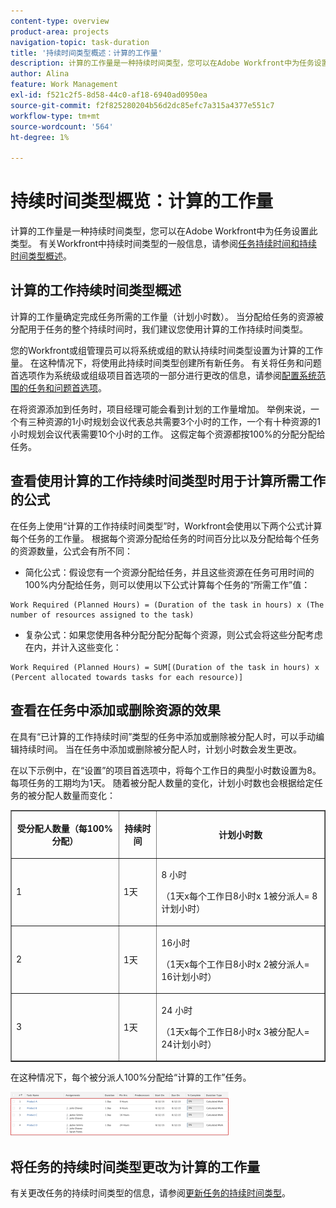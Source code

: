 ```yaml
---
content-type: overview
product-area: projects
navigation-topic: task-duration
title: '持续时间类型概述：计算的工作量'
description: 计算的工作量是一种持续时间类型，您可以在Adobe Workfront中为任务设置此类型。 有关Workfront中持续时间类型的一般信息，请参阅任务持续时间和持续时间类型概述。
author: Alina
feature: Work Management
exl-id: f521c2f5-8d58-44c0-af18-6940ad0950ea
source-git-commit: f2f825280204b56d2dc85efc7a315a4377e551c7
workflow-type: tm+mt
source-wordcount: '564'
ht-degree: 1%

---
```


# 持续时间类型概览：计算的工作量

计算的工作量是一种持续时间类型，您可以在Adobe Workfront中为任务设置此类型。 有关Workfront中持续时间类型的一般信息，请参阅[任务持续时间和持续时间类型概述](../../../manage-work/tasks/taskdurtn/task-duration-and-duration-type.md)。

## 计算的工作持续时间类型概述

计算的工作量确定完成任务所需的工作量（计划小时数）。 当分配给任务的资源被分配用于任务的整个持续时间时，我们建议您使用计算的工作持续时间类型。

您的Workfront或组管理员可以将系统或组的默认持续时间类型设置为计算的工作量。 在这种情况下，将使用此持续时间类型创建所有新任务。 有关将任务和问题首选项作为系统级或组级项目首选项的一部分进行更改的信息，请参阅[配置系统范围的任务和问题首选项](../../../administration-and-setup/set-up-workfront/configure-system-defaults/set-task-issue-preferences.md)。

在将资源添加到任务时，项目经理可能会看到计划的工作量增加。 举例来说，一个有三种资源的1小时规划会议代表总共需要3个小时的工作，一个有十种资源的1小时规划会议代表需要10个小时的工作。 这假定每个资源都按100%的分配分配给任务。

## 查看使用计算的工作持续时间类型时用于计算所需工作的公式

在任务上使用“计算的工作持续时间类型”时，Workfront会使用以下两个公式计算每个任务的工作量。 根据每个资源分配给任务的时间百分比以及分配给每个任务的资源数量，公式会有所不同：

* 简化公式：假设您有一个资源分配给任务，并且这些资源在任务可用时间的100%内分配给任务，则可以使用以下公式计算每个任务的“所需工作”值：

```
Work Required (Planned Hours) = (Duration of the task in hours) x (The number of resources assigned to the task)
```

* 复杂公式：如果您使用各种分配分配分配每个资源，则公式会将这些分配考虑在内，并计入这些变化：

```
Work Required (Planned Hours) = SUM[(Duration of the task in hours) x (Percent allocated towards tasks for each resource)]
```

## 查看在任务中添加或删除资源的效果

在具有“已计算的工作持续时间”类型的任务中添加或删除被分配人时，可以手动编辑持续时间。 当在任务中添加或删除被分配人时，计划小时数会发生更改。

在以下示例中，在“设置”的项目首选项中，将每个工作日的典型小时数设置为8。 每项任务的工期均为1天。 随着被分配人数量的变化，计划小时数也会根据给定任务的被分配人数量而变化：

<table border="1" cellspacing="15" cellpadding="1"> 
 <col> 
 <col> 
 <col> 
 <thead> 
  <tr> 
   <th> <p><strong>受分配人数量（每100%分配）</strong> </p> </th> 
   <th> <p><strong>持续时间</strong> </p> </th> 
   <th> <p><strong>计划小时数</strong> </p> </th> 
  </tr> 
 </thead> 
 <tbody> 
  <tr> 
   <td> <p>1</p> </td> 
   <td> <p>1天</p> </td> 
   <td> <p>8 小时</p> <p>（1天x每个工作日8小时x 1被分派人= 8计划小时）</p> </td> 
  </tr> 
  <tr> 
   <td> <p>2</p> </td> 
   <td> <p>1天</p> </td> 
   <td> <p>16小时</p> <p>（1天x每个工作日8小时x 2被分派人= 16计划小时）</p> </td> 
  </tr> 
  <tr> 
   <td> <p>3</p> </td> 
   <td> <p>1天</p> </td> 
   <td> <p>24 小时</p> <p>（1天x每个工作日8小时x 3被分配人= 24计划小时）</p> </td> 
  </tr> 
 </tbody> 
</table>

在这种情况下，每个被分派人100%分配给“计算的工作”任务。

![](assets/calcwork-350x71.png)

## 将任务的持续时间类型更改为计算的工作量

有关更改任务的持续时间类型的信息，请参阅[更新任务的持续时间类型](../../../manage-work/tasks/taskdurtn/update-duration-type-of-task.md)。

<!--
<p data-mc-conditions="QuicksilverOrClassic.Draft mode">(NOTE: replaced with new article linked above)</p>
-->

<!--
<ol data-mc-conditions="QuicksilverOrClassic.Draft mode">
<li value="1">Go to a task for which you want to change the Duration Type.</li>
<li value="2"> <p data-mc-conditions="QuicksilverOrClassic.Quicksilver">Click <strong>Task Details</strong> in the left panel, then in the Overview area double click <strong>Duration Type</strong>. </p> </li>
<li value="3">Select <strong>Calculated Work</strong> from the drop-down menu.</li>
<li value="4">Click <strong>Save</strong> <strong>Changes</strong>.</li>
</ol>
-->

